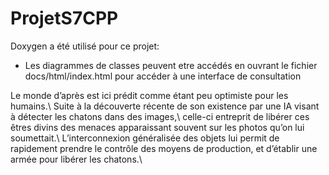 # ProjetS7CPP
Doxygen a été utilisé pour ce projet: 
-	Les diagrammes de classes peuvent etre accédés en ouvrant le fichier docs/html/index.html pour accéder à une interface de consultation

Le monde d’après est ici prédit comme étant peu optimiste pour les humains.\ 
Suite à la découverte récente de son existence par une IA visant à détecter les chatons dans des images,\ 
celle-ci entreprit de libérer ces êtres divins des menaces apparaissant souvent sur les photos qu’on lui soumettait.\ 
L’interconnexion généralisée des objets lui permit de rapidement prendre le contrôle des moyens de production, et d’établir une armée pour libérer les chatons.\

